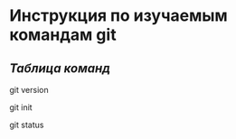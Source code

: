 # **Инструкция по изучаемым командам git**

## _**Таблица команд**_

git version

git init

git status

